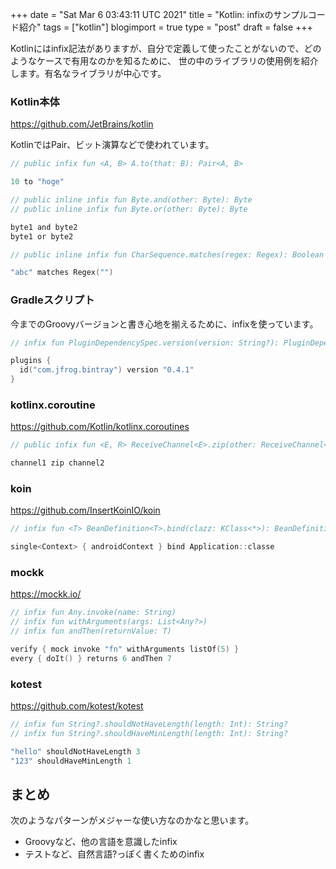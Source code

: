 +++
date = "Sat Mar  6 03:43:11 UTC 2021"
title = "Kotlin: infixのサンプルコード紹介"
tags = ["kotlin"]
blogimport = true
type = "post"
draft = false
+++

Kotlinにはinfix記法がありますが、自分で定義して使ったことがないので、どのようなケースで有用なのかを知るために、
世の中のライブラリの使用例を紹介します。有名なライブラリが中心です。

### Kotlin本体

https://github.com/JetBrains/kotlin

KotlinではPair、ビット演算などで使われています。

```kotlin
// public infix fun <A, B> A.to(that: B): Pair<A, B>

10 to "hoge"
```

```kotlin
// public inline infix fun Byte.and(other: Byte): Byte
// public inline infix fun Byte.or(other: Byte): Byte

byte1 and byte2
byte1 or byte2
```

```kotlin
// public inline infix fun CharSequence.matches(regex: Regex): Boolean

"abc" matches Regex("")
```

### Gradleスクリプト

今までのGroovyバージョンと書き心地を揃えるために、infixを使っています。

```kotlin
// infix fun PluginDependencySpec.version(version: String?): PluginDependencySpec

plugins {
  id("com.jfrog.bintray") version "0.4.1"
}
```

### kotlinx.coroutine

https://github.com/Kotlin/kotlinx.coroutines

```kotlin
// public infix fun <E, R> ReceiveChannel<E>.zip(other: ReceiveChannel<R>): ReceiveChannel<Pair<E, R>>

channel1 zip channel2
```

### koin

https://github.com/InsertKoinIO/koin

```kotlin
// infix fun <T> BeanDefinition<T>.bind(clazz: KClass<*>): BeanDefinition<T>

single<Context> { androidContext } bind Application::classe
```

### mockk

https://mockk.io/

```kotlin
// infix fun Any.invoke(name: String)
// infix fun withArguments(args: List<Any?>)
// infix fun andThen(returnValue: T)

verify { mock invoke "fn" withArguments listOf(5) }
every { doIt() } returns 6 andThen 7
```

### kotest

https://github.com/kotest/kotest

```kotlin
// infix fun String?.shouldNotHaveLength(length: Int): String?
// infix fun String?.shouldHaveMinLength(length: Int): String?

"hello" shouldNotHaveLength 3
"123" shouldHaveMinLength 1
```

## まとめ

次のようなパターンがメジャーな使い方なのかなと思います。

- Groovyなど、他の言語を意識したinfix
- テストなど、自然言語?っぽく書くためのinfix

